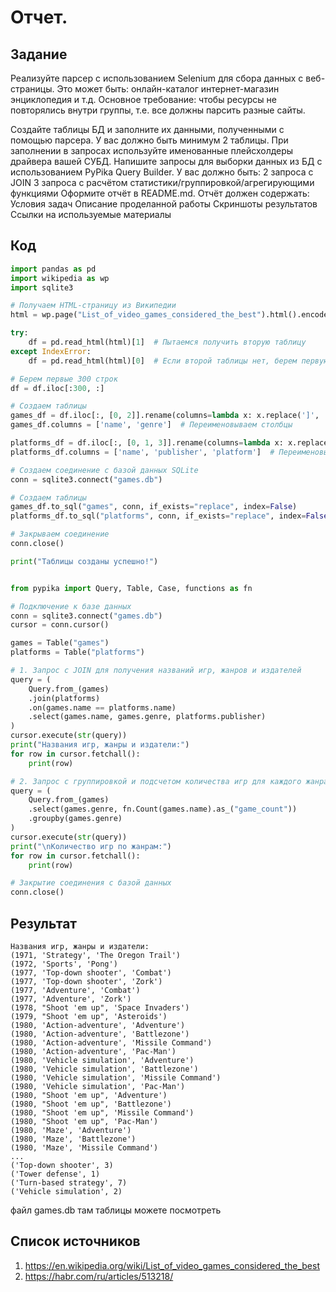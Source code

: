 # Отчет.
## Задание
Реализуйте парсер с использованием Selenium для сбора данных с веб-страницы. Это может быть:
онлайн-каталог
интернет-магазин
энциклопедия и т.д.
Основное требование: чтобы ресурсы не повторялись внутри группы, т.е. все должны парсить разные сайты.

Создайте таблицы БД и заполните их данными, полученными с помощью парсера. У вас должно быть минимум 2 таблицы. При заполнении в запросах используйте именованные плейсхолдеры драйвера вашей СУБД.
Напишите запросы для выборки данных из БД с использованием PyPika Query Builder. У вас должно быть:
2 запроса с JOIN
3 запроса с расчётом статистики/группировкой/агрегирующими функциями
Оформите отчёт в README.md. Отчёт должен содержать:
Условия задач
Описание проделанной работы
Скриншоты результатов
Ссылки на используемые материалы

## Код 
```python
import pandas as pd
import wikipedia as wp
import sqlite3

# Получаем HTML-страницу из Википедии
html = wp.page("List_of_video_games_considered_the_best").html().encode("UTF-8")

try:
    df = pd.read_html(html)[1]  # Пытаемся получить вторую таблицу
except IndexError:
    df = pd.read_html(html)[0]  # Если второй таблицы нет, берем первую

# Берем первые 300 строк
df = df.iloc[:300, :]

# Создаем таблицы
games_df = df.iloc[:, [0, 2]].rename(columns=lambda x: x.replace(']', '').replace('[', '').strip())  # Название и жанр
games_df.columns = ['name', 'genre']  # Переименовываем столбцы

platforms_df = df.iloc[:, [0, 1, 3]].rename(columns=lambda x: x.replace(']', '').replace('[', '').strip())  # Название, издатель, платформа
platforms_df.columns = ['name', 'publisher', 'platform']  # Переименовываем столбцы

# Создаем соединение с базой данных SQLite
conn = sqlite3.connect("games.db")

# Создаем таблицы
games_df.to_sql("games", conn, if_exists="replace", index=False)
platforms_df.to_sql("platforms", conn, if_exists="replace", index=False)

# Закрываем соединение
conn.close()

print("Таблицы созданы успешно!")


from pypika import Query, Table, Case, functions as fn

# Подключение к базе данных
conn = sqlite3.connect("games.db")
cursor = conn.cursor()

games = Table("games")
platforms = Table("platforms")

# 1. Запрос с JOIN для получения названий игр, жанров и издателей
query = (
    Query.from_(games)
    .join(platforms)
    .on(games.name == platforms.name)
    .select(games.name, games.genre, platforms.publisher)
)
cursor.execute(str(query))
print("Названия игр, жанры и издатели:")
for row in cursor.fetchall():
    print(row)

# 2. Запрос с группировкой и подсчетом количества игр для каждого жанра
query = (
    Query.from_(games)
    .select(games.genre, fn.Count(games.name).as_("game_count"))
    .groupby(games.genre)
)
cursor.execute(str(query))
print("\nКоличество игр по жанрам:")
for row in cursor.fetchall():
    print(row)

# Закрытие соединения с базой данных
conn.close()
```

## Результат 

```Таблицы созданы успешно!
Названия игр, жанры и издатели:
(1971, 'Strategy', 'The Oregon Trail')
(1972, 'Sports', 'Pong')
(1977, 'Top-down shooter', 'Combat')
(1977, 'Top-down shooter', 'Zork')
(1977, 'Adventure', 'Combat')
(1977, 'Adventure', 'Zork')
(1978, "Shoot 'em up", 'Space Invaders')
(1979, "Shoot 'em up", 'Asteroids')
(1980, 'Action-adventure', 'Adventure')
(1980, 'Action-adventure', 'Battlezone')
(1980, 'Action-adventure', 'Missile Command')
(1980, 'Action-adventure', 'Pac-Man')
(1980, 'Vehicle simulation', 'Adventure')
(1980, 'Vehicle simulation', 'Battlezone')
(1980, 'Vehicle simulation', 'Missile Command')
(1980, 'Vehicle simulation', 'Pac-Man')
(1980, "Shoot 'em up", 'Adventure')
(1980, "Shoot 'em up", 'Battlezone')
(1980, "Shoot 'em up", 'Missile Command')
(1980, "Shoot 'em up", 'Pac-Man')
(1980, 'Maze', 'Adventure')
(1980, 'Maze', 'Battlezone')
(1980, 'Maze', 'Missile Command')
...
('Top-down shooter', 3)
('Tower defense', 1)
('Turn-based strategy', 7)
('Vehicle simulation', 2)
```

файл games.db там таблицы можете посмотреть 

## Список источников 
1. https://en.wikipedia.org/wiki/List_of_video_games_considered_the_best
2. https://habr.com/ru/articles/513218/